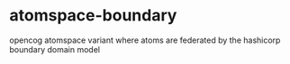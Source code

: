 # atomspace-boundary
opencog atomspace variant where atoms are federated by the hashicorp boundary domain model
